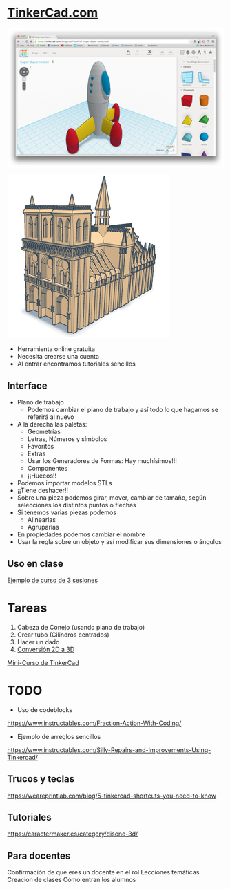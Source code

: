 # [TinkerCad.com](https://www.tinkercad.com/)

![1](./images/tinkercad.png)

![2](./images/notre-dame-tinkercad.png)

* Herramienta online gratuita
* Necesita crearse una cuenta
* Al entrar encontramos tutoriales sencillos


## Interface
  * Plano de trabajo
    * Podemos cambiar el plano de trabajo y así todo lo que hagamos se referirá al nuevo
  * A la derecha las paletas:
    * Geometrías  
    * Letras, Números y símbolos
    * Favoritos
    * Extras
    * Usar los Generadores de Formas: Hay muchísimos!!!
    * Componentes
    * ¡¡Huecos!!
  * Podemos importar modelos STLs    
  * ¡¡Tiene deshacer!!
  * Sobre una pieza podemos girar, mover, cambiar de tamaño, según selecciones los distintos puntos o flechas
  * Si tenemos varias piezas podemos
      * Alinearlas
      * Agruparlas
  * En propiedades podemos cambiar el nombre  
  * Usar la regla sobre un objeto y así modificar sus dimensiones o ángulos

## Uso en clase

[Ejemplo de curso de 3 sesiones](Desarrollo_clases.md)


# Tareas


1. Cabeza de Conejo (usando plano de trabajo)
1. Crear tubo (Cilindros centrados)
1. Hacer un dado
1. [Conversión 2D a 3D](2d-To-3D.md)

[Mini-Curso de TinkerCad](https://www.youtube.com/playlist?list=PLWFBhjhRekOCKjZvrtUG7M988SZfh9TkJ)

# TODO

* Uso de codeblocks

https://www.instructables.com/Fraction-Action-With-Coding/

* Ejemplo de arreglos sencillos

https://www.instructables.com/Silly-Repairs-and-Improvements-Using-Tinkercad/

## Trucos y teclas

https://weareprintlab.com/blog/5-tinkercad-shortcuts-you-need-to-know


## Tutoriales

https://caractermaker.es/category/diseno-3d/


## Para docentes

Confirmación de que eres un docente en el rol
Lecciones temáticas
Creacion de clases
Cómo entran los alumnos